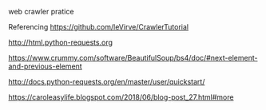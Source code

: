 web crawler pratice

Referencing 
https://github.com/leVirve/CrawlerTutorial

http://html.python-requests.org

https://www.crummy.com/software/BeautifulSoup/bs4/doc/#next-element-and-previous-element

http://docs.python-requests.org/en/master/user/quickstart/

https://caroleasylife.blogspot.com/2018/06/blog-post_27.html#more
